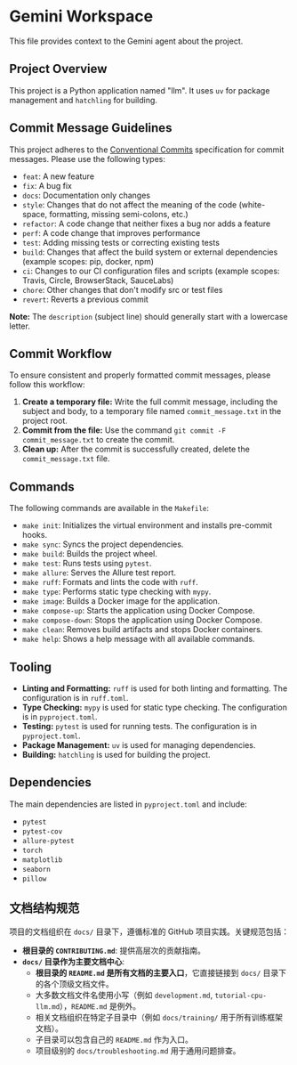 # Gemini Workspace

This file provides context to the Gemini agent about the project.

## Project Overview

This project is a Python application named "llm". It uses `uv` for package management and `hatchling` for building.

## Commit Message Guidelines

This project adheres to the [Conventional Commits](https://www.conventionalcommits.org/en/v1.0.0/) specification for commit messages. Please use the following types:

- `feat`: A new feature
- `fix`: A bug fix
- `docs`: Documentation only changes
- `style`: Changes that do not affect the meaning of the code (white-space, formatting, missing semi-colons, etc.)
- `refactor`: A code change that neither fixes a bug nor adds a feature
- `perf`: A code change that improves performance
- `test`: Adding missing tests or correcting existing tests
- `build`: Changes that affect the build system or external dependencies (example scopes: pip, docker, npm)
- `ci`: Changes to our CI configuration files and scripts (example scopes: Travis, Circle, BrowserStack, SauceLabs)
- `chore`: Other changes that don't modify src or test files
- `revert`: Reverts a previous commit

**Note:** The `description` (subject line) should generally start with a lowercase letter.

## Commit Workflow

To ensure consistent and properly formatted commit messages, please follow this workflow:

1. **Create a temporary file:** Write the full commit message, including the subject and body, to a temporary file named `commit_message.txt` in the project root.
2. **Commit from the file:** Use the command `git commit -F commit_message.txt` to create the commit.
3. **Clean up:** After the commit is successfully created, delete the `commit_message.txt` file.

## Commands

The following commands are available in the `Makefile`:

- `make init`: Initializes the virtual environment and installs pre-commit hooks.
- `make sync`: Syncs the project dependencies.
- `make build`: Builds the project wheel.
- `make test`: Runs tests using `pytest`.
- `make allure`: Serves the Allure test report.
- `make ruff`: Formats and lints the code with `ruff`.
- `make type`: Performs static type checking with `mypy`.
- `make image`: Builds a Docker image for the application.
- `make compose-up`: Starts the application using Docker Compose.
- `make compose-down`: Stops the application using Docker Compose.
- `make clean`: Removes build artifacts and stops Docker containers.
- `make help`: Shows a help message with all available commands.

## Tooling

- **Linting and Formatting:** `ruff` is used for both linting and formatting. The configuration is in `ruff.toml`.
- **Type Checking:** `mypy` is used for static type checking. The configuration is in `pyproject.toml`.
- **Testing:** `pytest` is used for running tests. The configuration is in `pyproject.toml`.
- **Package Management:** `uv` is used for managing dependencies.
- **Building:** `hatchling` is used for building the project.

## Dependencies

The main dependencies are listed in `pyproject.toml` and include:

- `pytest`
- `pytest-cov`
- `allure-pytest`
- `torch`
- `matplotlib`
- `seaborn`
- `pillow`

## 文档结构规范

项目的文档组织在 `docs/` 目录下，遵循标准的 GitHub 项目实践。关键规范包括：

-   **根目录的 `CONTRIBUTING.md`**: 提供高层次的贡献指南。
-   **`docs/` 目录作为主要文档中心**:
    -   **根目录的 `README.md` 是所有文档的主要入口**，它直接链接到 `docs/` 目录下的各个顶级文档文件。
    -   大多数文档文件名使用小写（例如 `development.md`, `tutorial-cpu-llm.md`），`README.md` 是例外。
    -   相关文档组织在特定子目录中（例如 `docs/training/` 用于所有训练框架文档）。
    -   子目录可以包含自己的 `README.md` 作为入口。
    -   项目级别的 `docs/troubleshooting.md` 用于通用问题排查。
